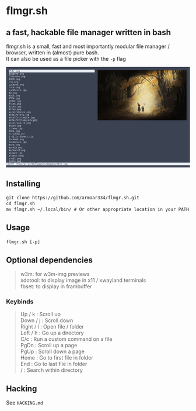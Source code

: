 # flmgr.sh
## a fast, hackable file manager written in bash
flmgr.sh is a small, fast and most importantly modular file manager / browser, written in (almost) pure bash.  
It can also be used as a file picker with the ``-p`` flag

![alt text](https://raw.githubusercontent.com/armoar334/flmgr.sh/main/screenshot.png)

## Installing
```
git clone https://github.com/armoar334/flmgr.sh.git   
cd flmgr.sh  
mv flmgr.sh ~/.local/bin/ # Or other appropriate location in your PATH
```

## Usage
``flmgr.sh [-p]``

## Optional dependencies
> w3m: for w3m-img previews  
> xdotool: to display image in x11 / xwayland terminals  
> fbset: to display in frambuffer  

### Keybinds
>Up    / k : Scroll up  
>Down  / j : Scroll down  
>Right / l : Open file / folder  
>Left  / h : Go up a directory  
>C/c  : Run a custom command on a file  
>PgDn : Scroll up a page  
>PgUp : Scroll down a page  
>Home : Go to first file in folder  
>End : Go to last file in folder  
>/ : Search within directory  
  

## Hacking
See ``HACKING.md``
